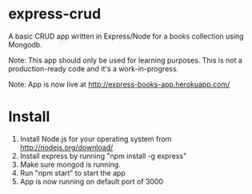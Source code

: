 express-crud
============

A basic CRUD app written in Express/Node for a books collection using Mongodb.

Note: This app should only be used for learning purposes. This is not a production-ready code and it's a work-in-progress.

Note: App is now live at http://express-books-app.herokuapp.com/


Install
=======

1. Install Node.js for your operating system from http://nodejs.org/download/
2. Install express by running "npm install -g express"
3. Make sure mongod is running.
4. Run "npm start" to start the app
5. App is now running on default port of 3000
